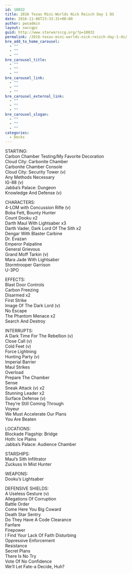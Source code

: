 ```yaml
---
id: 10032
title: 2016 Texas Mini-Worlds Nick Reisch Day 1 DS
date: 2016-11-06T23:33:31+00:00
author: pwsadmin
layout: swccgpc
guid: http://www.starwarsccg.org/?p=10032
permalink: /2016-texas-mini-worlds-nick-reisch-day-1-ds/
bre_add_to_home_carousel:
  - ""
  - ""
  - ""
bre_carousel_title:
  - ""
  - ""
  - ""
bre_carousel_link:
  - ""
  - ""
  - ""
bre_carousel_external_link:
  - ""
  - ""
  - ""
bre_carousel_slogan:
  - ""
  - ""
  - ""
categories:
  - Decks
---
```

STARTING:  
Carbon Chamber Testing/My Favorite Decoration  
Cloud City: Carbonite Chamber  
Carbonite Chamber Console  
Cloud City: Security Tower (v)  
Any Methods Necessary  
IG-88 (v)  
Jabba&#8217;s Palace: Dungeon  
Knowledge And Defense (v)

CHARACTERS:  
4-LOM with Concussion Rifle (v)  
Boba Fett, Bounty Hunter  
Count Dooku x2  
Darth Maul With Lightsaber x3  
Darth Vader, Dark Lord Of The Sith x2  
Dengar With Blaster Carbine  
Dr. Evazan  
Emperor Palpatine  
General Grievous  
Grand Moff Tarkin (v)  
Mara Jade With Lightsaber  
Stormtrooper Garrison  
U-3PO

EFFECTS:  
Blast Door Controls  
Carbon Freezing  
Disarmed x2  
First Strike  
Image Of The Dark Lord (v)  
No Escape  
The Phantom Menace x2  
Search And Destroy

INTERRUPTS:  
A Dark Time For The Rebellion (v)  
Close Call (v)  
Cold Feet (v)  
Force Lightning  
Hunting Party (v)  
Imperial Barrier  
Maul Strikes  
Overload  
Prepare The Chamber  
Sense  
Sneak Attack (v) x2  
Stunning Leader x2  
Surface Defense (v)  
They&#8217;re Still Coming Through  
Voyeur  
We Must Accelerate Our Plans  
You Are Beaten

LOCATIONS:  
Blockade Flagship: Bridge  
Hoth: Ice Plains  
Jabba&#8217;s Palace: Audience Chamber

STARSHIPS:  
Maul&#8217;s Sith Infiltrator  
Zuckuss In Mist Hunter

WEAPONS:  
Dooku&#8217;s Lightsaber

DEFENSIVE SHIELDS:  
A Useless Gesture (v)  
Allegations Of Corruption  
Battle Order  
Come Here You Big Coward  
Death Star Sentry  
Do They Have A Code Clearance  
Fanfare  
Firepower  
I Find Your Lack Of Faith Disturbing  
Oppressive Enforcement  
Resistance  
Secret Plans  
There Is No Try  
Vote Of No Confidence  
We&#8217;ll Let Fate-a Decide, Huh?